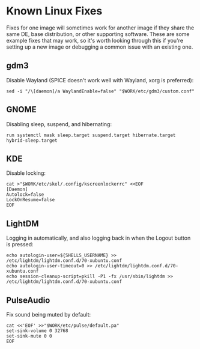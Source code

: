 # Known Linux Fixes

Fixes for one image will sometimes work for another image if they share the same DE, base distribution, or other supporting software. These are some example fixes that may work, so it's worth looking through this if you're setting up a new image or debugging a common issue with an existing one.

## gdm3

Disable Wayland (SPICE doesn't work well with Wayland, xorg is preferred):
```
sed -i "/\[daemon]/a WaylandEnable=false" "$WORK/etc/gdm3/custom.conf"
```

## GNOME

Disabling sleep, suspend, and hibernating:
```
run systemctl mask sleep.target suspend.target hibernate.target hybrid-sleep.target
```

## KDE

Disable locking:
```
cat >"$WORK/etc/skel/.config/kscreenlockerrc" <<EOF
[Daemon]
Autolock=false
LockOnResume=false
EOF
```

## LightDM

Logging in automatically, and also logging back in when the Logout button is pressed:
```
echo autologin-user=${SHELLS_USERNAME} >> /etc/lightdm/lightdm.conf.d/70-xubuntu.conf
echo autologin-user-timeout=0 >> /etc/lightdm/lightdm.conf.d/70-xubuntu.conf
echo session-cleanup-script=pkill -P1 -fx /usr/sbin/lightdm >> /etc/lightdm/lightdm.conf.d/70-xubuntu.conf
```

## PulseAudio

Fix sound being muted by default:
```
cat <<'EOF' >>"$WORK/etc/pulse/default.pa"
set-sink-volume 0 32768
set-sink-mute 0 0
EOF
```
